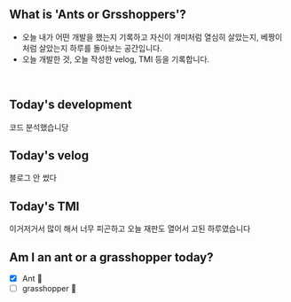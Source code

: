## What is 'Ants or Grsshoppers'?
* 오늘 내가 어떤 개발을 했는지 기록하고 자신이 개미처럼 열심히 살았는지, 베짱이처럼 살았는지 하루를 돌아보는 공간입니다.
* 오늘 개발한 것, 오늘 작성한 velog, TMI 등을 기록합니다.
<br>

## Today's development
코드 분석했습니당

## Today's velog
블로그 안 썼다

## Today's TMI
이거저거서 많이 해서 너무 피곤하고 오늘 재판도 열어서 고된 하루였습니다

## Am I an ant or a grasshopper today?
- [x] Ant 🐜
- [ ] grasshopper 🦗

